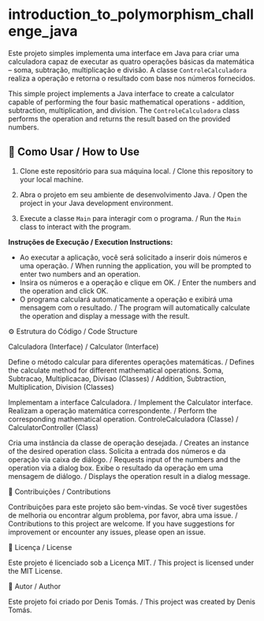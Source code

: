 # introduction_to_polymorphism_challenge_java

Este projeto simples implementa uma interface em Java para criar uma calculadora capaz de executar as quatro operações básicas da matemática – soma, subtração, multiplicação e divisão. A classe `ControleCalculadora` realiza a operação e retorna o resultado com base nos números fornecidos.

This simple project implements a Java interface to create a calculator capable of performing the four basic mathematical operations - addition, subtraction, multiplication, and division. The `ControleCalculadora` class performs the operation and returns the result based on the provided numbers.

## 🚀 Como Usar / How to Use

1. Clone este repositório para sua máquina local. / Clone this repository to your local machine.

2. Abra o projeto em seu ambiente de desenvolvimento Java. / Open the project in your Java development environment.

3. Execute a classe `Main` para interagir com o programa. / Run the `Main` class to interact with the program.

  **Instruções de Execução / Execution Instructions:**
  - Ao executar a aplicação, você será solicitado a inserir dois números e uma operação. / When running the application, you will be prompted to enter two numbers and an operation.
  - Insira os números e a operação e clique em OK. / Enter the numbers and the operation and click OK.
  - O programa calculará automaticamente a operação e exibirá uma mensagem com o resultado. / The program will automatically calculate the operation and display a message with the result.

 ⚙️ Estrutura do Código / Code Structure

Calculadora (Interface) / Calculator (Interface)

Define o método calcular para diferentes operações matemáticas. / Defines the calculate method for different mathematical operations.
Soma, Subtracao, Multiplicacao, Divisao (Classes) / Addition, Subtraction, Multiplication, Division (Classes)

Implementam a interface Calculadora. / Implement the Calculator interface.
Realizam a operação matemática correspondente. / Perform the corresponding mathematical operation.
ControleCalculadora (Classe) / CalculatorController (Class)

Cria uma instância da classe de operação desejada. / Creates an instance of the desired operation class.
Solicita a entrada dos números e da operação via caixa de diálogo. / Requests input of the numbers and the operation via a dialog box.
Exibe o resultado da operação em uma mensagem de diálogo. / Displays the operation result in a dialog message.

🤝 Contribuições / Contributions

Contribuições para este projeto são bem-vindas. Se você tiver sugestões de melhoria ou encontrar algum problema, por favor, abra uma issue. / Contributions to this project are welcome. If you have suggestions for improvement or encounter any issues, please open an issue.

📝 Licença / License

Este projeto é licenciado sob a Licença MIT. / This project is licensed under the MIT License.

👤 Autor / Author

Este projeto foi criado por Denis Tomás. / This project was created by Denis Tomás.
